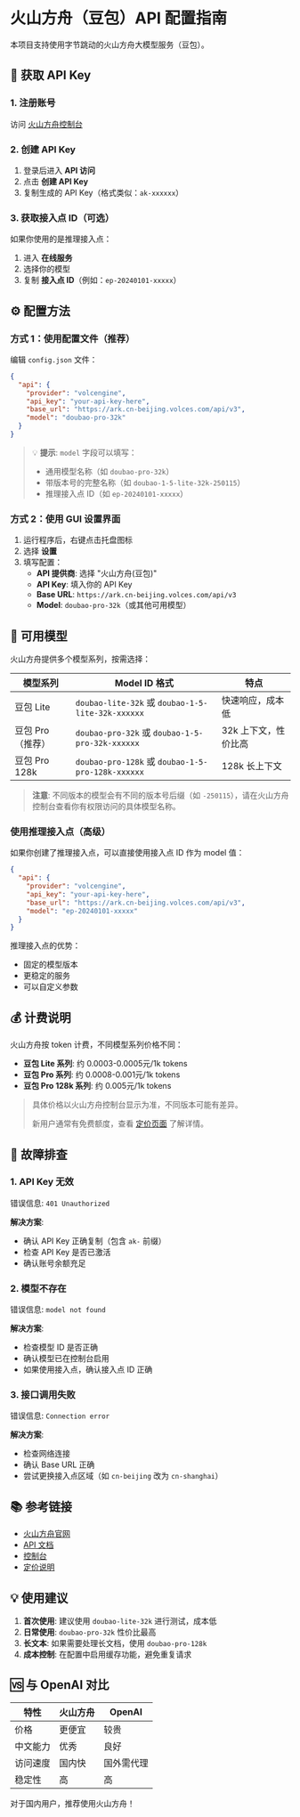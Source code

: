 # 火山方舟（豆包）API 配置指南

本项目支持使用字节跳动的火山方舟大模型服务（豆包）。

## 📝 获取 API Key

### 1. 注册账号

访问 [火山方舟控制台](https://console.volcengine.com/ark)

### 2. 创建 API Key

1. 登录后进入 **API 访问**
2. 点击 **创建 API Key**
3. 复制生成的 API Key（格式类似：`ak-xxxxxx`）

### 3. 获取接入点 ID（可选）

如果你使用的是推理接入点：
1. 进入 **在线服务**
2. 选择你的模型
3. 复制 **接入点 ID**（例如：`ep-20240101-xxxxx`）

## ⚙️ 配置方法

### 方式 1：使用配置文件（推荐）

编辑 `config.json` 文件：

```json
{
  "api": {
    "provider": "volcengine",
    "api_key": "your-api-key-here",
    "base_url": "https://ark.cn-beijing.volces.com/api/v3",
    "model": "doubao-pro-32k"
  }
}
```

> 💡 **提示**: `model` 字段可以填写：
> - 通用模型名称（如 `doubao-pro-32k`）
> - 带版本号的完整名称（如 `doubao-1-5-lite-32k-250115`）
> - 推理接入点 ID（如 `ep-20240101-xxxxx`）

### 方式 2：使用 GUI 设置界面

1. 运行程序后，右键点击托盘图标
2. 选择 **设置**
3. 填写配置：
   - **API 提供商**: 选择 "火山方舟(豆包)"
   - **API Key**: 填入你的 API Key
   - **Base URL**: `https://ark.cn-beijing.volces.com/api/v3`
   - **Model**: `doubao-pro-32k`（或其他可用模型）

## 🎯 可用模型

火山方舟提供多个模型系列，按需选择：

| 模型系列 | Model ID 格式 | 特点 |
|---------|--------------|------|
| 豆包 Lite | `doubao-lite-32k` 或 `doubao-1-5-lite-32k-xxxxxx` | 快速响应，成本低 |
| 豆包 Pro（推荐） | `doubao-pro-32k` 或 `doubao-1-5-pro-32k-xxxxxx` | 32k 上下文，性价比高 |
| 豆包 Pro 128k | `doubao-pro-128k` 或 `doubao-1-5-pro-128k-xxxxxx` | 128k 长上下文 |

> **注意**: 不同版本的模型会有不同的版本号后缀（如 `-250115`），请在火山方舟控制台查看你有权限访问的具体模型名称。

### 使用推理接入点（高级）

如果你创建了推理接入点，可以直接使用接入点 ID 作为 model 值：

```json
{
  "api": {
    "provider": "volcengine",
    "api_key": "your-api-key-here",
    "base_url": "https://ark.cn-beijing.volces.com/api/v3",
    "model": "ep-20240101-xxxxx"
  }
}
```

推理接入点的优势：
- 固定的模型版本
- 更稳定的服务
- 可以自定义参数

## 💰 计费说明

火山方舟按 token 计费，不同模型系列价格不同：

- **豆包 Lite 系列**: 约 0.0003-0.0005元/1k tokens
- **豆包 Pro 系列**: 约 0.0008-0.001元/1k tokens  
- **豆包 Pro 128k 系列**: 约 0.005元/1k tokens

> 具体价格以火山方舟控制台显示为准，不同版本可能有差异。
>
> 新用户通常有免费额度，查看 [定价页面](https://www.volcengine.com/pricing?product=doubao) 了解详情。

## 🔧 故障排查

### 1. API Key 无效

错误信息: `401 Unauthorized`

**解决方案**:
- 确认 API Key 正确复制（包含 `ak-` 前缀）
- 检查 API Key 是否已激活
- 确认账号余额充足

### 2. 模型不存在

错误信息: `model not found`

**解决方案**:
- 检查模型 ID 是否正确
- 确认模型已在控制台启用
- 如果使用接入点，确认接入点 ID 正确

### 3. 接口调用失败

错误信息: `Connection error`

**解决方案**:
- 检查网络连接
- 确认 Base URL 正确
- 尝试更换接入点区域（如 `cn-beijing` 改为 `cn-shanghai`）

## 📚 参考链接

- [火山方舟官网](https://www.volcengine.com/product/doubao)
- [API 文档](https://www.volcengine.com/docs/82379)
- [控制台](https://console.volcengine.com/ark)
- [定价说明](https://www.volcengine.com/pricing?product=doubao)

## 💡 使用建议

1. **首次使用**: 建议使用 `doubao-lite-32k` 进行测试，成本低
2. **日常使用**: `doubao-pro-32k` 性价比最高
3. **长文本**: 如果需要处理长文档，使用 `doubao-pro-128k`
4. **成本控制**: 在配置中启用缓存功能，避免重复请求

## 🆚 与 OpenAI 对比

| 特性 | 火山方舟 | OpenAI |
|-----|---------|--------|
| 价格 | 更便宜 | 较贵 |
| 中文能力 | 优秀 | 良好 |
| 访问速度 | 国内快 | 国外需代理 |
| 稳定性 | 高 | 高 |

对于国内用户，推荐使用火山方舟！
